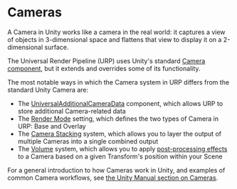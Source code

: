 # Cameras

A Camera in Unity works like a camera in the real world: it captures a view of objects in 3-dimensional space and flattens that view to display it on a 2-dimensional surface.

The Universal Render Pipeline (URP) uses Unity's standard [Camera component](https://docs.unity3d.com/Manual/class-Camera.html), but it extends and overrides some of its functionality.

The most notable ways in which the Camera system in URP differs from the standard Unity Camera are:

* The [UniversalAdditionalCameraData](universal-additional-camera-data.md) component, which allows URP to store additional Camera-related data
* The [Render Mode](camera-types-and-render-mode.md) setting, which defines the two types of Camera in URP: Base and Overlay
* The [Camera Stacking](camera-stacking.md) system, which allows you to layer the output of multiple Cameras into a single combined output
* The [Volume](Volumes.md) system, which allows you to apply [post-processing effects](integration-with-post-processing.md) to a Camera based on a given Transform's position within your Scene

For a general introduction to how Cameras work in Unity, and examples of common Camera workflows, see [the Unity Manual section on Cameras](https://docs.unity3d.com/Manual/CamerasOverview.html).